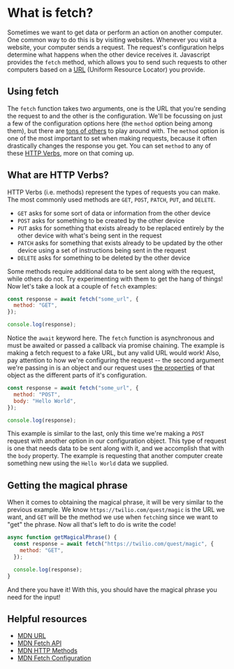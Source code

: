 # What is fetch?

Sometimes we want to get data or perform an action on another computer. One common way to do this is by visiting websites. Whenever you visit a website, your computer sends a request. The request's configuration helps determine what happens when the other device receives it. Javascript provides the `fetch` method, which allows you to send such requests to other computers based on a [URL](https://developer.mozilla.org/en-US/docs/Web/API/URL) (Uniform Resource Locator) you provide.

## Using fetch

The `fetch` function takes two arguments, one is the URL that you're sending the request to and the other is the configuration. We'll be focussing on just a few of the configuration options here (the `method` option being among them), but there are [tons of others](https://developer.mozilla.org/en-US/docs/Web/API/fetch#parameters) to play around with. The `method` option is one of the most important to set when making requests, because it often drastically changes the response you get. You can set `method` to any of these [HTTP Verbs](https://developer.mozilla.org/en-US/docs/Web/HTTP/Methods), more on that coming up.

## What are HTTP Verbs?

HTTP Verbs (i.e. methods) represent the types of requests you can make. The most commonly used methods are `GET`, `POST`, `PATCH`, `PUT`, and `DELETE`.

- `GET` asks for some sort of data or information from the other device
- `POST` asks for something to be created by the other device
- `PUT` asks for something that exists already to be replaced entirely by the other device with what's being sent in the request
- `PATCH` asks for something that exists already to be updated by the other device using a set of instructions being sent in the request
- `DELETE` asks for something to be deleted by the other device

Some methods require additional data to be sent along with the request, while others do not. Try experimenting with them to get the hang of things! Now let's take a look at a couple of `fetch` examples:

```js
const response = await fetch("some_url", {
  method: "GET",
});

console.log(response);
```

Notice the `await` keyword here. The `fetch` function is asynchronous and must be awaited or passed a callback via promise chaining. The example is making a fetch request to a fake URL, but any valid URL would work! Also, pay attention to how we're configuring the request -- the second argument we're passing in is an object and our request uses [the properties](https://developer.mozilla.org/en-US/docs/Web/API/fetch#parameters:~:text=A%20Request%20object.-,options,-Optional) of that object as the different parts of it's configuration.

```js
const response = await fetch("some_url", {
  method: "POST",
  body: "Hello World",
});

console.log(response);
```

This example is similar to the last, only this time we're making a `POST` request with another option in our configuration object. This type of request is one that needs data to be sent along with it, and we accomplish that with the `body` property. The example is requesting that another computer create something new using the `Hello World` data we supplied.

## Getting the magical phrase

When it comes to obtaining the magical phrase, it will be very similar to the previous example. We know `https://twilio.com/quest/magic` is the URL we want, and `GET` will be the method we use when `fetch`ing since we want to "get" the phrase. Now all that's left to do is write the code!

```js
async function getMagicalPhrase() {
  const response = await fetch("https://twilio.com/quest/magic", {
    method: "GET",
  });

  console.log(response);
}
```

And there you have it! With this, you should have the magical phrase you need for the input!

## Helpful resources

- [MDN URL](https://developer.mozilla.org/en-US/docs/Web/API/URL)
- [MDN Fetch API](https://developer.mozilla.org/en-US/docs/Web/API/Fetch_API)
- [MDN HTTP Methods](https://developer.mozilla.org/en-US/docs/Web/HTTP/Methods)
- [MDN Fetch Configuration](https://developer.mozilla.org/en-US/docs/Web/API/fetch#parameters:~:text=A%20Request%20object.-,options,-Optional)
